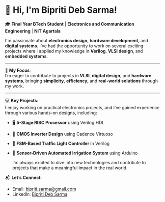 # 👋 Hi, I'm Bipriti Deb Sarma!

🎓 **Final Year BTech Student** | **Electronics and Communication Engineering** | **NIT Agartala**

I'm passionate about **electronics design**, **hardware development**, and **digital systems**. I’ve had the opportunity to work on several exciting projects where I applied my knowledge in **Verilog**, **VLSI design**, and **embedded systems**.

---

🎯 **My Focus**:  
I’m eager to contribute to projects in **VLSI**, **digital design**, and **hardware systems**, bringing **simplicity**, **efficiency**, and **real-world solutions** through my work.

---

💻 **Key Projects**:  
I enjoy working on practical electronics projects, and I've gained experience through various hands-on designs, including:

- 🖥️ **5-Stage RISC Processor** using Verilog HDL  
- 🧩 **CMOS Inverter Design** using Cadence Virtuoso  
- 🚦 **FSM-Based Traffic Light Controller** in Verilog  
- 🌱 **Sensor-Driven Automated Irrigation System** using Arduino


  I’m always excited to dive into new technologies and contribute to projects that make a meaningful impact in the real world.


📬 **Let’s Connect**:  
- Email: [bipriti.sarma@gmail.com](mailto:bipriti.sarma@gmail.com)  
- LinkedIn: [Bipriti Deb Sarma](https://www.linkedin.com/in/bipriti-deb-sarma-1a67b6230/)
